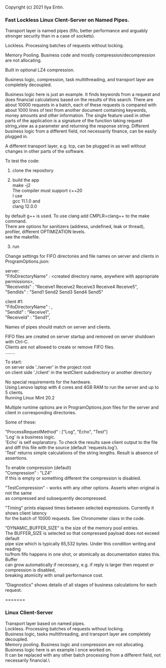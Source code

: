 Copyright (c) 2021 Ilya Entin.

### Fast Lockless Linux Clent-Server on Named Pipes.

Transport layer is named pipes (fifo, better performance and arguably stronger security than in a case of sockets).

Lockless. Processing batches of requests without locking.

Memory Pooling. Business code and mostly compression/decompression are not allocating.

Built in optional LZ4 compression.

Business logic, compression, task multithreading, and transport layer are completely decoupled.

Business logic here is just an example. It finds keywords from a request and does financial calculations based on the results of this search. There are about 10000 requests in a batch, each of these requests is compared with about 1000 lines of text from another document containing keywords, money amounts and other information. The single feature used in other parts of the application is a signature of the function taking request string_view as a parameter and returning the response string. Different business logic from a different field, not necessarily finance, can be easily plugged in.

A different transport layer, e.g. tcp, can be plugged in as well without changes in other parts of the software.

To test the code:

1. clone the repository

2. build the app\
make -j2\
The compiler must support c++20\
I use\
gcc  11.1.0 and\
clang 12.0.0

by default g++ is used. To use clang add CMPLR=clang++ to the make command.\
There are options for sanitizers (address, undefined, leak or thread), profiler, different OPTIMIZATION levels.\
see the makefile.

3. run

Change settings for FIFO directories and file names on server and clients in ProgramOptions.json:

server:\
  "FifoDirectoryName" : <created directory name, anywhere with appropriate permissions>,\
  "ReceiveIds" : "Receive1 Receive2 Receive3 Receive4 Receive5",\
  "SendIds" : "Send1 Send2 Send3 Send4 Send5"

client #1:\
  "FifoDirectoryName" : <the same as for the server>,\
  "SendId" : "Receive1",\
  "ReceiveId" : "Send1",

Names of pipes should match on server and clients.

FIFO files are created on server startup and removed on server shutdown with Ctrl-C.\
Clients are not allowed to create or remove FIFO files.\
........

To start:\
on server side './server' in the project root\
on client side './client' in the testClient subdirectory or another directory

No special requirements for the hardware.\
Using Lenovo laptop with 4 cores and 4GB RAM to run the server and up to 5 clients.\
Running Linux Mint 20.2

Multiple runtime options are in ProgramOptions.json files for the server and client
in corresponding directories.

Some of these:

"ProcessRequestMethod" : ["Log", "Echo", "Test"]\
'Log' is a business logic.\
'Echo' is self explanatory. To check the results save client output to the file\
and diff this file with the source (default 'requests.log').\
'Test' returns simple calculations of the string lengths. Result is absence of assertions.

To enable compression (default)\
"Compression" : "LZ4"\
If this is empty or something different the compression is disabled.

"TestCompression" - works with any other options. Asserts when original is not the same\
as compressed and subsequently decompressed.

"Timing" prints elapsed times between selected expressions. Currently it shows client latency\
for the batch of 10000 requests. See Chronometer class in the code.

"DYNAMIC_BUFFER_SIZE" is the size of the memory pool entries.\
The BUFFER_SIZE is selected so that compressed payload does not exceed default\
pipe size which is typically 65,532 bytes. Under this condition writing and reading\
to/from fifo happens in one shot, or atomically as documentation states this. Buffer\
can grow automatically if necessary, e.g. if reply is larger then request or compression is disabled,\
breaking atomicity with small performance cost.

"Diagnostics" shows details of all stages of business calculations for each request.
 
=======
### Linux Client-Server
Transport layer based on named pipes.\
Lockless. Processing batches of requests  without locking.\
Business logic, tasks multithreading, and transport layer are completely decoupled.\
Memory pooling. Business logic and compression are not allocating.\
Business logic here is an example I once worked on.\
It can be replaced with any other batch processing from a different field, not necessarily financial.\
